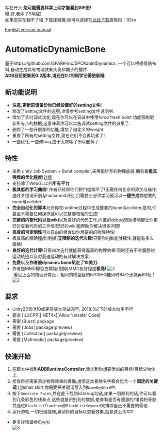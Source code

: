 写在开头:**您可能需要科学上网才能看到GIF图!**  
噫,好,我中了!(嗝屁)   
如果您实在翻不了墙,下载还贼慢,你可以选择在[此处下载](https://pan.baidu.com/s/1Gb7lKFFqKpjqfD9InBA2tA 
)提取码：92ks

[English version manual](https://github.com/OneYoungMean/Automatic-DynamicBone/wiki/English-version-manual)  
# AutomaticDynamicBone

基于https://github.com/SPARK-inc/SPCRJointDynamics ,一个可以根据骨骼布料,自动生成具有物理效果头发和裙子的插件.  
**ADB目前更新到0.2版本,请还在0.1的同学记得更新哦.**
## 新功能说明
- **注意,更新前请备份你已经设置好的setting文件!**  
- 修改了setting文件的选项,详情参考setting文件说明书.    
- 增加了实时调试功能,现在你可以在调试中使用force fresh point 功能强制更新所有点的数据,这意味着你可以实施调试setting文件的效果了.
- 删除了一些开倒车的功能,增加了自定义的weight.  
- 重置了所有的setting文件,现在它们不会再坑爹了!  
- 一些优化,一些修bug,由于太啰嗦了所以删掉了.
## 特性

- 采用 unity Job System + Burst compiler,采用指针写的物理底层,拥有着**极其强悍的优化程度!**[详情](https://github.com/OneYoungMean/AutomaticDynamicBone/wiki/Q&A#q%E6%80%A7%E8%83%BD%E6%96%B9%E9%9D%A2%E5%85%B7%E4%BD%93%E6%80%8E%E4%B9%88%E6%A0%B7)  
- 支持除了WebGL以外**所有平台**
- **极其低的学习曲线!** 作者已经帮你们把门槛踏平了!无需任何复杂的添加与操作,通过关键词识别与humanoid识别,只需要三分钟学习就可以**一键生成**你想要的bone与collider!
- **完全自动化的脚本**允许你在runtime过程中生成整套的bone与collider,是的,你甚至不需要任何操作就可以完整套物理的生成!
- **完整的内部代码以及wiki**以及良好的代码工作,内置的debug辅助措施能让你更好的查看代码的工作情况!好的wiki能帮助你解决很多问题!
- **高度的可定制性**可以自由的组合出你想要的的物理特性!
- 极其高的精确程度(划掉)**无限制的迭代次数**!只要你电脑能够撑住,就能有多么精确!
- **良好的迭代计算**!只需四次迭代就能获得逼真的物理效果!同时还有不会震颤的运动轨迹以及对高速运动的有效解决方案.
- **免费**以及**作者被dynaimc bone坑走了15美刀.**
- 作者是MMD模型白嫖怪(划掉)MMD友好程度**极高!**
![2](https://github.com/OneYoungMean/AutomaticDynamicBone/blob/master/Manual%20GIF/A0.gif)  
`看见上面的物理计算没，相同的模型我的6700HQ能同时64个还能再60帧！  
![2](https://s2.ax1x.com/2020/02/29/3yRc8g.gif)

## 要求
- Unity2019.1f10或更高版本测试完毕, 2018.3以下的版本似乎不行
- 要求 [IL2CPP][.NET4x][Allow 'unsafe' Code]
- 需要 [Burst] package
- 需要 [Jobs] package(preview)
- 需要 [Collection] package(preview)
- 需要 [Mathmatic] package(preview)

## 快速开始

1. 在脚本中找到**ADBRuntimeController**,添加到你想要添加的目标/目标父物体上.
2. 检查目标需要添加物理效果的骨骼,通常这类骨骼名字都会包含一个**固定的关键词**,比如hair,skirt,你需要把关键词写入到`NameKeyWord`中.
3. 按下`Generate Point`,并在底下找到isDebug勾选,如果一切顺利的话,你可以看到几条彩色的线和点,这些就是识别到的数据,是查看是否有遗漏的/错误的骨骼,并通过`BlackListTranform`和`BlackListKeyword`来排除自己不需要的骨骼.  
4. 运行游戏,一切已经就绪,晃动你的目标以查看效果,就是这么快XD!
- 更多详情请参见[wiki](https://github.com/OneYoungMean/Automatic-DynamicBone/wiki)  
![3](https://github.com/OneYoungMean/Automatic-DynamicBone/blob/master/Manual%20GIF/A3.gif)   

